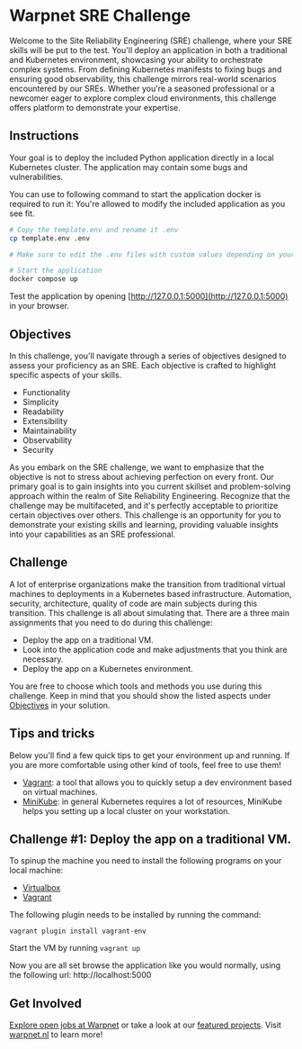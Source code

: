 # Warpnet SRE Challenge

Welcome to the Site Reliability Engineering (SRE) challenge, where your SRE skills will be put to the test. You'll
deploy an application in both a traditional and Kubernetes environment, showcasing your ability to orchestrate complex
systems. From defining Kubernetes manifests to fixing bugs and ensuring good observability, this challenge mirrors
real-world scenarios encountered by our SREs. Whether you're a seasoned professional or a newcomer eager to explore
complex cloud environments, this challenge offers platform to demonstrate your expertise.

## Instructions

Your goal is to deploy the included Python application directly in a local Kubernetes cluster. The application may
contain some bugs and vulnerabilities.

You can use to following command to start the application docker is required to run it:
You're allowed to modify the included application as you see fit.


```bash
# Copy the template.env and rename it .env
cp template.env .env

# Make sure to edit the .env files with custom values depending on your preferences

# Start the application
docker compose up
```

Test the application by opening [http://127.0.0.1:5000](http://127.0.0.1:5000) in your browser.

## Objectives

In this challenge, you'll navigate through a series of objectives designed to assess your proficiency as an SRE. Each
objective is crafted to highlight specific aspects of your skills.

- Functionality
- Simplicity
- Readability
- Extensibility
- Maintainability
- Observability
- Security

As you embark on the SRE challenge, we want to emphasize that the objective is not to stress about achieving perfection
on every front. Our primary goal is to gain insights into you current skillset and problem-solving approach within the
realm of Site Reliability Engineering. Recognize that the challenge may be multifaceted, and it's perfectly acceptable
to prioritize certain objectives over others. This challenge is an opportunity for you to demonstrate your existing
skills and learning, providing valuable insights into your capabilities as an SRE professional.

## Challenge

A lot of enterprise organizations make the transition from traditional virtual machines to deployments in a Kubernetes
based infrastructure.
Automation, security, architecture, quality of code are main subjects during this transition. This challenge is all
about simulating that. There are a three main assignments that you need to do during this challenge:

- Deploy the app on a traditional VM.
- Look into the application code and make adjustments that you think are necessary.
- Deploy the app on a Kubernetes environment.

You are free to choose which tools and methods you use during this challenge. Keep in mind that you should show the
listed aspects under [Objectives](#objectives) in your solution.

## Tips and tricks

Below you'll find a few quick tips to get your environment up and running. If you are more comfortable using other kind
of tools, feel free to use them!

- [Vagrant](https://www.vagrantup.com/): a tool that allows you to quickly setup a dev environment based on virtual
  machines.
- [MiniKube](https://minikube.sigs.k8s.io/docs/): in general Kubernetes requires a lot of resources, MiniKube helps you
  setting up a local cluster on your workstation.

## Challenge #1: Deploy the app on a traditional VM.

To spinup the machine you need to install the following programs on your local machine:
- [Virtualbox](https://www.virtualbox.org/wiki/Downloads)
- [Vagrant](https://developer.hashicorp.com/vagrant/install?product_intent=vagrant)

The following plugin needs to be installed by running the command:

`vagrant plugin install vagrant-env`

Start the VM by running `vagrant up`

Now you are all set browse the application like you would normally, using the following url: http://localhost:5000

## Get Involved

[Explore open jobs at Warpnet](https://warpnet.nl/jobs/) or take a look at
our [featured projects](https://github.com/warpnet). Visit [warpnet.nl](https://warpnet.nl/) to learn more!
